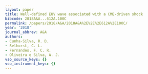 ```yaml
---
layout: paper
title: Well-defined EUV wave associated with a CME-driven shock
bibcode: 2018A&A...612A.100C
permalink: /papers/2018/A&A/2018A&A%2E%2E%2E612A%2E100C/
year: '2018'
journal_abbrev: A&A
authors:
- Cunha-Silva, R. D.
- Selhorst, C. L.
- Fernandes, F. C. R.
- Oliveira e Silva, A. J.
vso_source_keys: {}
vso_instrument_keys: {}
---
```

